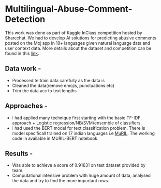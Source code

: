 # Multilingual-Abuse-Comment-Detection
This work was done as part of Kaggle InClass competition hosted by Sharechat. We had to develop AI solutions for predicting abusive comments posted on the Moj app in 10+ languages given natural language data and user context data.  More details about the dataset and competition can be found in this [link](https://www.kaggle.com/c/multilingualabusivecomment/overview).

## Data work - 
- Processed te train data carefully as the data is
- Cleaned the data(remove emojis, punctuations etc)
- Trim the data acc to text lengths

## Approaches - 
- I had applied many technique first starting with the basic TF-IDF approach + Logistic regression/NB/SVM/ensemble of classifiers.
- I had used the BERT model for text classification problem. There is model specificall trained on 17 indian languages i.e [MuRIL](https://tfhub.dev/google/MuRIL/1). The working code in available in MURIL-BERT notebook.

## Results - 
-  Was able to achieve a score of 0.91631 on test dataset provided by team.
-  Computational intensive problem with huge amount of data, analysed the data and try to find the more important rows.
